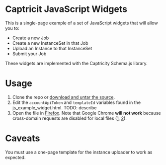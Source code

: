 Captricit JavaScript Widgets
=====================

This is a single-page example of a set of JavaScript widgets that will allow
you to: 

* Create a new Job
* Create a new InstanceSet in that Job 
* Upload an Instance to that InstanceSet
* Submit your Job

These widgets are implemented with the Captricity Schema.js library.

# Usage

1. Clone the repo or <a href="https://github.com/Captricity/captricity-js-widgets/tarball/master" target="_blank">download and untar the source</a>.
2. Edit the ```accountApiToken``` and ```templateId``` variables found in the js_example_widget.html.  TODO: describe
3. Open the file in <a href="http://www.mozilla.org/en-US/firefox/new/" target="_blank">Firefox</a>.  Note that Google Chrome **will not work** because cross-domain requests are disabled for local files (<a href="http://stackoverflow.com/questions/8449716/cross-origin-requests-are-only-supported-for-http-but-its-not-cross-domain" target="_blank">1</a>, <a href="http://stackoverflow.com/questions/4819060/allow-google-chrome-to-use-xmlhttprequest-to-load-a-url-from-a-local-file" target="_blank">2</a>).

# Caveats

You must use a one-page template for the instance uploader to work as expected.

